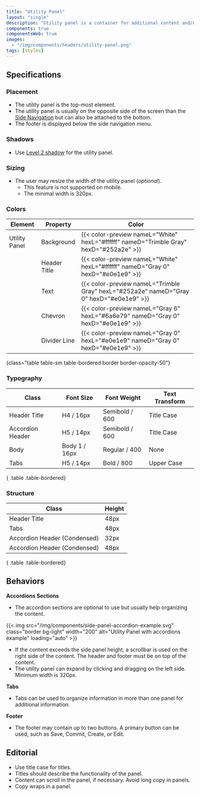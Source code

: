```yaml
---
title: "Utility Panel"
layout: "single"
description: "Utility panel is a container for additional content and/or functionality related to the primary screen."
components: true
componentsWeb: true
images:
  - "/img/components/headers/utility-panel.png"
tags: [styles]
---
```


## Specifications

### Placement

- The utility panel is the top-most element.
- The utility panel is usually on the opposite side of the screen than the [Side Navigation](/components/web/side-navigation/) but can also be attached to the bottom.
- The footer is displayed below the side navigation menu.

### Shadows

- Use [Level 2 shadow](/foundations/shadows-and-depth/) for the utility panel.

### Sizing

- The user may resize the width of the utility panel (_optional_).
  - This feature is not supported on mobile.
  - The minimal width is 320px.

### Colors

<!-- prettier-ignore-start -->
| Element       | Property     | Color                                                                                   |
| ------------- | ------------ | --------------------------------------------------------------------------------------- |
| Utility Panel | Background   | {{< color-preview nameL="White" hexL="#ffffff" nameD="Trimble Gray" hexD="#252a2e" >}}  |
|               | Header Title | {{< color-preview nameL="White" hexL="#ffffff" nameD="Gray 0" hexD="#e0e1e9" >}}        |
|               | Text         | {{< color-preview nameL="Trimble Gray" hexL="#252a2e" nameD="Gray 0" hexD="#e0e1e9" >}} |
|               | Chevron      | {{< color-preview nameL="Gray 6" hexL="#6a6e79" nameD="Gray 0" hexD="#e0e1e9" >}}       |
|               | Divider Line | {{< color-preview nameL="Gray 0" hexL="#e0e1e9" nameD="Gray 0" hexD="#e0e1e9" >}}       |
{class="table table-sm table-bordered border border-opacity-50"}
<!-- prettier-ignore-end -->

### Typography

<!-- prettier-ignore-start -->
| Class            | Font Size     | Font Weight    | Text Transform |
| ---------------- | ------------- | -------------- | -------------- |
| Header Title     | H4 / 16px     | Semibold / 600 | Title Case     |
| Accordion Header | H5 / 14px     | Semibold / 600 | Title Case     |
| Body             | Body 1 / 16px | Regular / 400  | None           |
| Tabs             | H5 / 14px     | Bold / 800     | Upper Case     |
{ .table .table-bordered}
<!-- prettier-ignore-end -->

### Structure

<!-- prettier-ignore-start -->
| Class                        | Height |
| ---------------------------- | ------ |
| Header Title                 | 48px   |
| Tabs                         | 48px   |
| Accordion Header (Condensed) | 32px   |
| Accordion Header (Condensed) | 48px   |
{ .table .table-bordered}
<!-- prettier-ignore-end -->

## Behaviors

**Accordions Sections**

- The accordion sections are optional to use but usually help organizing the content.

{{< img src="/img/components/side-panel-accordion-example.svg" class="border bg-light" width="200" alt="Utility Panel with accordions example" loading="auto" >}}

- If the content exceeds the side panel height, a scrollbar is used on the right side of the content. The header and footer must be on top of the content.
- The utility panel can expand by clicking and dragging on the left side. Minimum width is 320px.

**Tabs**

- Tabs can be used to organize information in more than one panel for additional information.

**Footer**

- The footer may contain up to two buttons. A primary button can be used, such as Save, Commit, Create, or Edit.

## Editorial

- Use title case for titles.
- Titles should describe the functionality of the panel.
- Content can scroll in the panel, if necessary. Avoid long copy in panels.
- Copy wraps in a panel.
